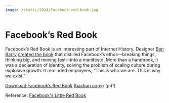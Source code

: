 ```yaml
---
image: /static/2024/facebook-red-book.jpg
---
```


# Facebook’s Red Book

Facebook’s Red Book is an interesting part of Internet History. Designer [Ben Barry](https://benbarry.com) [created the book](https://v1.benbarry.com/project/facebooks-book) that distilled Facebook’s ethos—breaking things, thinking big, and moving fast—into a manifesto. More than a handbook, it was a declaration of identity, solving the problem of scaling culture during explosive growth. It reminded employees, “This is who we are. This is why we exist.”

[Download Facebook’s Red Book](https://drive.google.com/file/d/1KwvTk6_sfUdH6yOPOeGM_nSWJp5jORBN/view?usp=drive_link) ([backup copy](https://cdn.oinam.com/pdf/facebook-red-book.pdf)) (pdf)

Reference: [Facebook's Little Red Book](https://www.map.cv/blog/redbook)